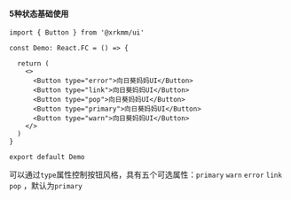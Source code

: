 #### 5种状态基础使用

```tsx
import { Button } from '@xrkmm/ui'

const Demo: React.FC = () => {

  return (
    <>
      <Button type="error">向日葵妈妈UI</Button>
      <Button type="link">向日葵妈妈UI</Button>
      <Button type="pop">向日葵妈妈UI</Button>
      <Button type="primary">向日葵妈妈UI</Button>
      <Button type="warn">向日葵妈妈UI</Button>
    </>
  )
}

export default Demo
```
可以通过`type`属性控制按钮风格，具有五个可选属性：`primary` `warn` `error` `link` `pop` ，默认为`primary`
